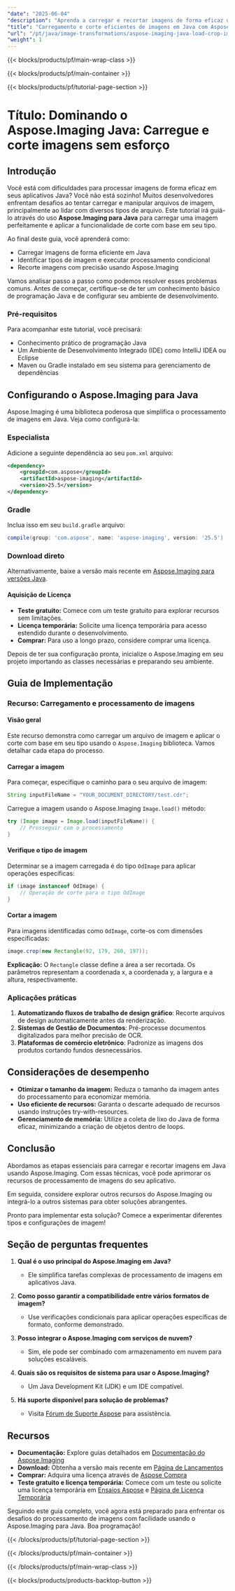 ```yaml
---
"date": "2025-06-04"
"description": "Aprenda a carregar e recortar imagens de forma eficaz usando o Aspose.Imaging para Java. Aprimore os recursos de processamento de imagens do seu aplicativo hoje mesmo."
"title": "Carregamento e corte eficientes de imagens em Java com Aspose.Imaging"
"url": "/pt/java/image-transformations/aspose-imaging-java-load-crop-images/"
"weight": 1
---
```


{{< blocks/products/pf/main-wrap-class >}}

{{< blocks/products/pf/main-container >}}

{{< blocks/products/pf/tutorial-page-section >}}
# Título: Dominando o Aspose.Imaging Java: Carregue e corte imagens sem esforço

## Introdução

Você está com dificuldades para processar imagens de forma eficaz em seus aplicativos Java? Você não está sozinho! Muitos desenvolvedores enfrentam desafios ao tentar carregar e manipular arquivos de imagem, principalmente ao lidar com diversos tipos de arquivo. Este tutorial irá guiá-lo através do uso **Aspose.Imaging para Java** para carregar uma imagem perfeitamente e aplicar a funcionalidade de corte com base em seu tipo.

Ao final deste guia, você aprenderá como:

- Carregar imagens de forma eficiente em Java
- Identificar tipos de imagem e executar processamento condicional
- Recorte imagens com precisão usando Aspose.Imaging

Vamos analisar passo a passo como podemos resolver esses problemas comuns. Antes de começar, certifique-se de ter um conhecimento básico de programação Java e de configurar seu ambiente de desenvolvimento.

### Pré-requisitos

Para acompanhar este tutorial, você precisará:

- Conhecimento prático de programação Java
- Um Ambiente de Desenvolvimento Integrado (IDE) como IntelliJ IDEA ou Eclipse
- Maven ou Gradle instalado em seu sistema para gerenciamento de dependências

## Configurando o Aspose.Imaging para Java

Aspose.Imaging é uma biblioteca poderosa que simplifica o processamento de imagens em Java. Veja como configurá-la:

### Especialista

Adicione a seguinte dependência ao seu `pom.xml` arquivo:

```xml
<dependency>
    <groupId>com.aspose</groupId>
    <artifactId>aspose-imaging</artifactId>
    <version>25.5</version>
</dependency>
```

### Gradle

Inclua isso em seu `build.gradle` arquivo:

```gradle
compile(group: 'com.aspose', name: 'aspose-imaging', version: '25.5')
```

### Download direto

Alternativamente, baixe a versão mais recente em [Aspose.Imaging para versões Java](https://releases.aspose.com/imaging/java/).

#### Aquisição de Licença

- **Teste gratuito:** Comece com um teste gratuito para explorar recursos sem limitações.
- **Licença temporária:** Solicite uma licença temporária para acesso estendido durante o desenvolvimento.
- **Comprar:** Para uso a longo prazo, considere comprar uma licença.

Depois de ter sua configuração pronta, inicialize o Aspose.Imaging em seu projeto importando as classes necessárias e preparando seu ambiente.

## Guia de Implementação

### Recurso: Carregamento e processamento de imagens

#### Visão geral

Este recurso demonstra como carregar um arquivo de imagem e aplicar o corte com base em seu tipo usando o `Aspose.Imaging` biblioteca. Vamos detalhar cada etapa do processo.

#### Carregar a imagem

Para começar, especifique o caminho para o seu arquivo de imagem:

```java
String inputFileName = "YOUR_DOCUMENT_DIRECTORY/test.cdr";
```

Carregue a imagem usando o Aspose.Imaging `Image.load()` método:

```java
try (Image image = Image.load(inputFileName)) {
    // Prosseguir com o processamento
}
```

#### Verifique o tipo de imagem

Determinar se a imagem carregada é do tipo `OdImage` para aplicar operações específicas:

```java
if (image instanceof OdImage) {
    // Operação de corte para o tipo OdImage
}
```

#### Cortar a imagem

Para imagens identificadas como `OdImage`, corte-os com dimensões especificadas:

```java
image.crop(new Rectangle(92, 179, 260, 197));
```

**Explicação:** O `Rectangle` classe define a área a ser recortada. Os parâmetros representam a coordenada x, a coordenada y, a largura e a altura, respectivamente.

### Aplicações práticas

1. **Automatizando fluxos de trabalho de design gráfico**: Recorte arquivos de design automaticamente antes da renderização.
2. **Sistemas de Gestão de Documentos**: Pré-processe documentos digitalizados para melhor precisão de OCR.
3. **Plataformas de comércio eletrônico**: Padronize as imagens dos produtos cortando fundos desnecessários.

## Considerações de desempenho

- **Otimizar o tamanho da imagem:** Reduza o tamanho da imagem antes do processamento para economizar memória.
- **Uso eficiente de recursos:** Garanta o descarte adequado de recursos usando instruções try-with-resources.
- **Gerenciamento de memória:** Utilize a coleta de lixo do Java de forma eficaz, minimizando a criação de objetos dentro de loops.

## Conclusão

Abordamos as etapas essenciais para carregar e recortar imagens em Java usando Aspose.Imaging. Com essas técnicas, você pode aprimorar os recursos de processamento de imagens do seu aplicativo.

Em seguida, considere explorar outros recursos do Aspose.Imaging ou integrá-lo a outros sistemas para obter soluções abrangentes.

Pronto para implementar esta solução? Comece a experimentar diferentes tipos e configurações de imagem!

## Seção de perguntas frequentes

1. **Qual é o uso principal do Aspose.Imaging em Java?**
   - Ele simplifica tarefas complexas de processamento de imagens em aplicativos Java.

2. **Como posso garantir a compatibilidade entre vários formatos de imagem?**
   - Use verificações condicionais para aplicar operações específicas de formato, conforme demonstrado.

3. **Posso integrar o Aspose.Imaging com serviços de nuvem?**
   - Sim, ele pode ser combinado com armazenamento em nuvem para soluções escaláveis.

4. **Quais são os requisitos de sistema para usar o Aspose.Imaging?**
   - Um Java Development Kit (JDK) e um IDE compatível.

5. **Há suporte disponível para solução de problemas?**
   - Visita [Fórum de Suporte Aspose](https://forum.aspose.com/c/imaging/10) para assistência.

## Recursos

- **Documentação:** Explore guias detalhados em [Documentação do Aspose.Imaging](https://reference.aspose.com/imaging/java/)
- **Download:** Obtenha a versão mais recente em [Página de Lançamentos](https://releases.aspose.com/imaging/java/)
- **Comprar:** Adquira uma licença através de [Aspose Compra](https://purchase.aspose.com/buy)
- **Teste gratuito e licença temporária:** Comece com um teste ou solicite uma licença temporária em [Ensaios Aspose](https://releases.aspose.com/imaging/java/) e [Página de Licença Temporária](https://purchase.aspose.com/temporary-license/)

Seguindo este guia completo, você agora está preparado para enfrentar os desafios do processamento de imagens com facilidade usando o Aspose.Imaging para Java. Boa programação!

{{< /blocks/products/pf/tutorial-page-section >}}

{{< /blocks/products/pf/main-container >}}

{{< /blocks/products/pf/main-wrap-class >}}

{{< blocks/products/products-backtop-button >}}